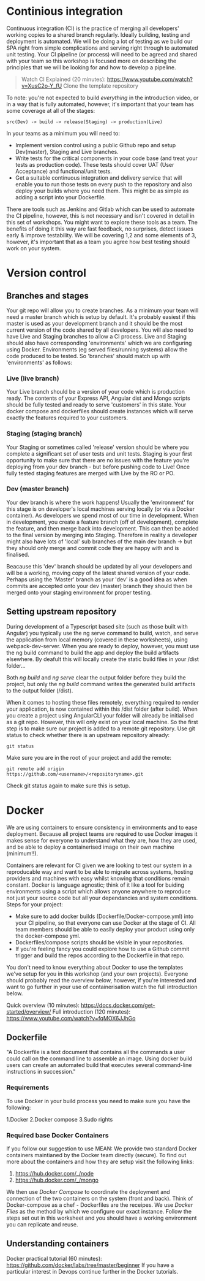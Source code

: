 # Continious integration

Continuous integration (CI) is the practice of merging all developers' working copies to a shared branch regularly. Ideally building, testing and deployment is automated. We will be doing a lot of testing as we build our SPA right from simple complications and serving right through to automated unit testing. Your CI pipeline (or process) will need to be agreed and shared with your team so this workshop is focused more on describing the principles that we will be looking for and how to develop a pipeline.

> Watch CI Explained (20 minutes): https://www.youtube.com/watch?v=XusC2o-Y_fU
> Clone the template repository

To note: you're not expected to build *everything* in the introduction video, or in a way that is fully automated, however, it's important that your team has some coverage at all of the stages:
```
src(Dev) -> build -> release(Staging) -> production(Live)
```
In your teams as a minimum you will need to:

- Implement version control using a public Github repo and setup Dev(master), Staging and Live branches.
- Write tests for the critical components in your code base (and treat your tests as production code). These tests should cover UAT (User Acceptance) and functional/unit tests. 
- Get a suitable continuous integration and delivery service that will enable you to run those tests on every push to the repository and also deploy your builds where you need them. This might be as simple as adding a script into your Dockerfile.

There are tools such as Jenkins and Gitlab which can be used to automate the CI pipeline, however, this is not necessary and isn't covered in detail in this set of workshops. You might want to explore these tools as a team. The benefits of doing it this way are fast feedback, no surprises, detect issues early & improve testability. We will be covering 1,2 and some elements of 3, however, it's important that as a team you agree how best testing should work on your system. 

# Version control

## Branches and stages

Your git repo will allow you to create branches. As a minimum your team will need a master branch which is setup by default. It's probably easiest if this master is used as your development branch and it should be the most current version of the code shared by all developers. You will also need to have Live and Staging branches to allow a CI process. Live and Staging should also have corresponding 'environments' which we are configuring using Docker. Environments (eg served files/running systems) allow the code produced to be tested. So 'branches' should match up with 'environments' as follows:

### Live (live branch)

Your Live branch should be a version of your code which is production ready. The contents of your Express API, Angular dist and Mongo scripts should be fully tested and ready to serve 'customers' in this state. Your docker compose and dockerfiles should create instances which will serve exactly the features required to your customers. 

### Staging (staging branch)

Your Staging or sometimes called 'release' version should be where you complete a significant set of user tests and unit tests. Staging is your first opportunity to make sure that there are no issues with the feature you're deploying from your dev branch - but before pushing code to Live! Once fully tested staging features are merged with Live by the RO or PO.

### Dev (master branch)

Your dev branch is where the work happens! Usually the 'environment' for this stage is on developer's local machines serving locally (or via a Docker container). As developers we spend most of our time in development. When in development, you create a feature branch (off of development), complete the feature, and then merge back into development. This can then be added to the final version by merging into Staging. Therefore in reality a developer might also have lots of 'local' sub branches of the main dev branch -> but they should only merge and commit code they are happy with and is finalised. 

Beacause this 'dev' branch should be updated by all your developers and will be a working, moving copy of the latest shared version of your code. Perhaps using the 'Master' branch as your 'dev' is a good idea as when commits are accepted onto your dev (master) branch they should then be merged onto your staging environment for proper testing. 

## Setting upstream repository

During development of a Typescript based site (such as those built with Angular) you typically use the ng serve command to build, watch, and serve the application from local memory (covered in these worksheets), using webpack-dev-server. When you are ready to deploy, however, you must use the ng build command to build the app and deploy the build artifacts elsewhere. By deafult this will locally create the static build files in your /dist folder...

Both *ng build* and *ng serve* clear the output folder before they build the project, but only the *ng build* command writes the generated build artifacts to the output folder (/dist).

When it comes to hosting these files remotely, everything required to render your application, is now contained within this /dist folder (after build). When you create a project using AngularCLI your folder will already be initialised as a git repo. However, this will only exist on your local machine. So the first step is to make sure our project is added to a remote git repository. Use git status to check whether there is an upstream repository already:
```
git status
```
 Make sure you are in the root of your project and add the remote: 

```
git remote add origin https://github.com/<username>/<repositoryname>.git
```
Check git status again to make sure this is setup. 

# Docker

We are using containers to ensure consistency in environments and to ease deployment. Because all project teams are required to use Docker images it makes sense for everyone to understand what they are, how they are used, and be able to deploy a containerised image on their own machine (minimum!!). 

Containers are relevant for CI given we are looking to test our system in a reproducable way and want to be able to migrate across systems, hosting providers and machines with easy whilst knowing that conditions remain constant. Docker is language agnostic; think of it like a tool for buiding environments using a script which allows anyone anywhere to reproduce not just your source code but all your dependancies and system conditions. Steps for your project: 

* Make sure to add docker builds (Dockerfile/Docker-compose.yml) into your CI pipeline, so that everyone can use Docker at the stage of CI. All team members should be able to easily deploy your product using only the docker-compose yml.
* Dockerfiles/compose scripts should be visible in your repositories.
* If you're feeling fancy you could explore how to use a Github commit trigger and build the repos according to the Dockerfile in that repo.

 You don't need to know everything about Docker to use the templates we've setup for you in this workshop (and your own projects). Everyone should probably read the overview below, however, if you're interested and want to go further in your use of containerisation watch the full introduction below. 

Quick overview (10 minutes): https://docs.docker.com/get-started/overview/
Full introduction (120 minutes): https://www.youtube.com/watch?v=fqMOX6JJhGo 

## Dockerfile

"A Dockerfile is a text document that contains all the commands a user could call on the command line to assemble an image. Using docker build users can create an automated build that executes several command-line instructions in succession." 

### Requirements

To use Docker in your build process you need to make sure you have the following: 

1.Docker
2.Docker compose
3.Sudo rights

### Required base Docker Containers

If you follow our suggestion to use MEAN: We provide two standard Docker containers maintianed by the Docker team directly (secure). To find out more about the containers and how they are setup visit the following links:

1. https://hub.docker.com/_/node
2. https://hub.docker.com/_/mongo

We then use *Docker Compose* to coordinate the deployment and connection of the two containers on the system (front and back). Think of Docker-compose as a chef - Dockerfiles are the receipes.  We use *Docker Files* as the method by which we configure our exact instance. Follow the steps set out in this worksheet and you should have a working environment you can replicate and reuse. 

## Understanding containers

Docker practical tutorial (60 minutes): https://github.com/docker/labs/tree/master/beginner
If you have a particular interest in Devops continue further in the Docker tutorials. 
